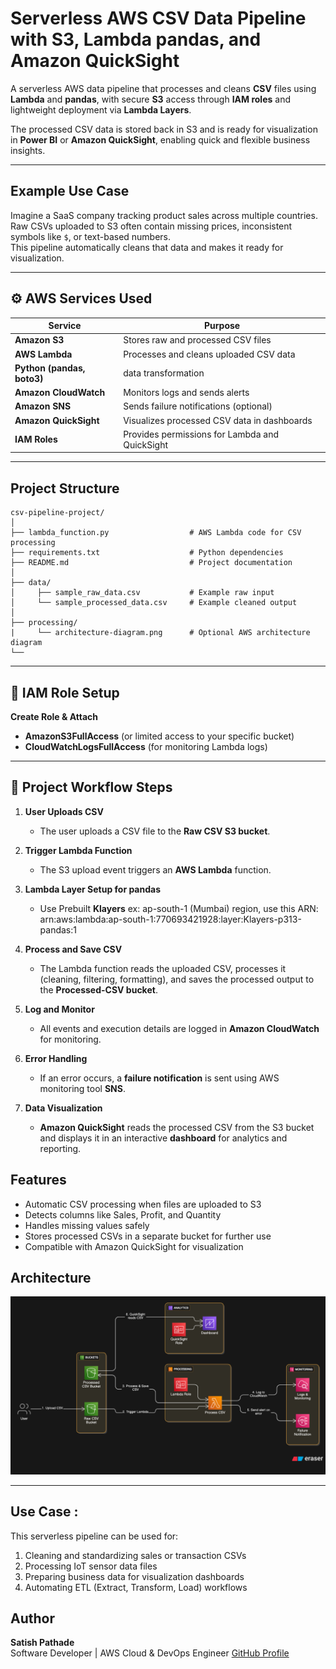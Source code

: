 
# Serverless AWS CSV Data Pipeline with S3, Lambda  pandas, and Amazon QuickSight 

A serverless AWS data pipeline that processes and cleans **CSV** files using **Lambda** and **pandas**, with secure **S3** access through **IAM roles** and lightweight deployment via **Lambda Layers**.

The processed CSV data is stored back in S3 and is ready for visualization in **Power BI** or **Amazon QuickSight**, enabling quick and flexible business insights.

---

## Example Use Case

Imagine a SaaS company tracking product sales across multiple countries.  
Raw CSVs uploaded to S3 often contain missing prices, inconsistent symbols like `$`, or text-based numbers.  
This pipeline automatically cleans that data and makes it ready for visualization.

---

## ⚙️ AWS Services Used

| Service | Purpose |
|----------|----------|
| **Amazon S3** | Stores raw and processed CSV files |
| **AWS Lambda** | Processes and cleans uploaded CSV data |
| **Python (pandas, boto3)** | data transformation |
| **Amazon CloudWatch** | Monitors logs and sends alerts |
| **Amazon SNS** | Sends failure notifications (optional) |
| **Amazon QuickSight** | Visualizes processed CSV data in dashboards |
| **IAM Roles** | Provides permissions for Lambda and QuickSight |

---

## Project Structure
```
csv-pipeline-project/
│
├── lambda_function.py                  # AWS Lambda code for CSV processing
├── requirements.txt                    # Python dependencies
├── README.md                           # Project documentation
│
├── data/
│     ├── sample_raw_data.csv           # Example raw input
│     └── sample_processed_data.csv     # Example cleaned output
│
├── processing/
|     └── architecture-diagram.png      # Optional AWS architecture diagram
└──
```

---

## 🔑 IAM Role Setup
**Create Role & Attach**  
   - **AmazonS3FullAccess** (or limited access to your specific bucket)
   - **CloudWatchLogsFullAccess** (for monitoring Lambda logs)

---

## 📁 Project Workflow Steps

1. **User Uploads CSV**
   - The user uploads a CSV file to the **Raw CSV S3 bucket**.

2. **Trigger Lambda Function**
   - The S3 upload event triggers an **AWS Lambda** function.

3. **Lambda Layer Setup for pandas**
   -  Use Prebuilt **Klayers**
   ex: ap-south-1 (Mumbai) region, use this ARN: 
   arn:aws:lambda:ap-south-1:770693421928:layer:Klayers-p313-pandas:1

4. **Process and Save CSV**
   - The Lambda function reads the uploaded CSV, processes it (cleaning, filtering, formatting), and saves the processed output to the **Processed-CSV bucket**.

5. **Log and Monitor**
   - All events and execution details are logged in **Amazon CloudWatch** for monitoring.

6. **Error Handling**
   - If an error occurs, a **failure notification** is sent using AWS monitoring tool **SNS**.

7. **Data Visualization**
   - **Amazon QuickSight** reads the processed CSV from the S3 bucket and displays it in an interactive **dashboard** for analytics and reporting.

## Features

- Automatic CSV processing when files are uploaded to S3
- Detects columns like Sales, Profit, and Quantity
- Handles missing values safely
- Stores processed CSVs in a separate bucket for further use
- Compatible with Amazon QuickSight for visualization

## Architecture 

   ![Diagram](processing/csv-pipeline-architecture.png)

---

## Use Case :
This serverless pipeline can be used for:
1. Cleaning and standardizing sales or transaction CSVs  
2. Processing IoT sensor data files  
3. Preparing business data for visualization dashboards  
4. Automating ETL (Extract, Transform, Load) workflows  

## Author

**Satish Pathade**  
Software Developer | AWS Cloud & DevOps Engineer
[GitHub Profile](https://github.com/satishpathade)